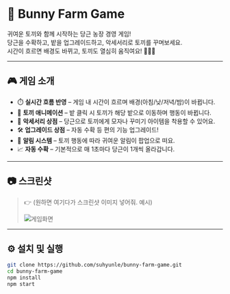 # 🥕 Bunny Farm Game

귀여운 토끼와 함께 시작하는 당근 농장 경영 게임!  
당근을 수확하고, 밭을 업그레이드하고, 악세서리로 토끼를 꾸며보세요.  
시간이 흐르면 배경도 바뀌고, 토끼도 열심히 움직여요! 🌄🌇🌃

---

## 🎮 게임 소개

- ⏱️ **실시간 흐름 반영** – 게임 내 시간이 흐르며 배경(아침/낮/저녁/밤)이 바뀝니다.
- 🐇 **토끼 애니메이션** – 밭 클릭 시 토끼가 해당 밭으로 이동하며 행동이 바뀝니다.
- 🧢 **악세서리 상점** – 당근으로 토끼에게 모자나 꾸미기 아이템을 착용할 수 있어요.
- 🛠️ **업그레이드 상점** – 자동 수확 등 편의 기능 업그레이드!
- 🔔 **알림 시스템** – 토끼 행동에 따라 귀여운 알림이 팝업으로 떠요.
- 📈 **자동 수확** – 기본적으로 매 1초마다 당근이 1개씩 올라갑니다.

---

## 📷 스크린샷

> 👉 (원하면 여기다가 스크린샷 이미지 넣어줘. 예시)
>
> ![게임화면](./public/screenshots/main.png)

---

## ⚙️ 설치 및 실행

```bash
git clone https://github.com/suhyunle/bunny-farm-game.git
cd bunny-farm-game
npm install
npm start
